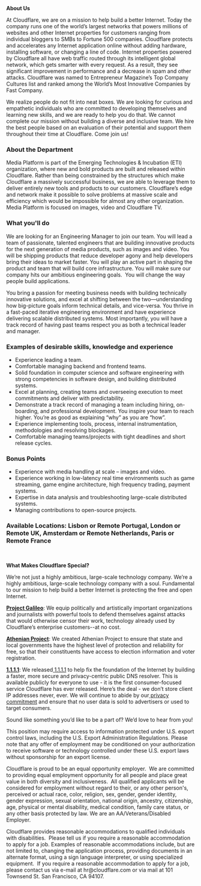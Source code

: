 <div class="content-intro">
	<div><strong>About Us</strong></div>
	<div>
		<p>At Cloudflare, we are on a mission to help build a better Internet. Today the company runs one of the world’s largest networks that powers millions of websites and other Internet properties for customers ranging from individual bloggers to SMBs to Fortune 500 companies. Cloudflare protects and accelerates any Internet application online without adding hardware, installing software, or changing a line of code. Internet properties powered by Cloudflare all have web traffic routed through its intelligent global network, which gets smarter with every request. As a result, they see significant improvement in performance and a decrease in spam and other attacks. Cloudflare was named to Entrepreneur Magazine’s Top Company Cultures list and ranked among the World’s Most Innovative Companies by Fast Company.&nbsp;</p>
		<p><span style="font-weight: 400;">We realize people do not fit into neat boxes. We are looking for curious and empathetic individuals who are committed to developing themselves and learning new skills, and we are ready to help you do that. We cannot complete our mission without building a diverse and inclusive team. We hire the best people based on an evaluation of their potential and support them throughout their time at Cloudflare. Come join us!&nbsp;</span></p>
	</div>
</div>
<h3><strong>About the Department</strong></h3>
<p>Media Platform is part of the Emerging Technologies &amp; Incubation (ETI) organization, where new and bold products are built and released within Cloudflare. Rather than being constrained by the structures which make Cloudflare a massively successful business, we are able to leverage them to deliver entirely new tools and products to our customers. Cloudflare’s edge and network make it possible to solve problems at massive scale and efficiency which would be impossible for almost any other organization. Media Platform is focused on images, video and Cloudflare TV.</p>
<h3><strong>What you'll do</strong></h3>
<p>We are looking for an Engineering Manager to join our team. You will lead a team of passionate, talented engineers that are building innovative products for the next generation of media products, such as images and video. You will be shipping products that reduce developer agony and help developers bring their ideas to market faster. You will play an active part in shaping the product and team that will build core infrastructure. You will make sure our company hits our ambitious engineering goals.&nbsp; You will change the way people build applications.</p>
<p>You bring a passion for meeting business needs with building technically innovative solutions, and excel at shifting between the two—understanding how big-picture goals inform technical details, and vice-versa. You thrive in a fast-paced iterative engineering environment and have experience delivering scalable distributed systems. Most importantly, you will have a track record of having past teams respect you as both a technical leader and manager.</p>
<h3><strong>Examples of desirable skills, knowledge and experience</strong></h3>
<ul>
	<li>Experience leading a team.</li>
	<li>Comfortable managing backend and frontend teams.</li>
	<li>Solid foundation in computer science and software engineering with strong competencies in software design, and building distributed systems.</li>
	<li>Excel at planning, creating teams and overseeing execution to meet commitments and deliver with predictability.</li>
	<li>Demonstrate a track record of managing a team including hiring, on-boarding, and professional development. You inspire your team to reach higher. You’re as good as explaining “why” as you are “how”.</li>
	<li>Experience implementing tools, process, internal instrumentation, methodologies and resolving blockages.</li>
	<li>Comfortable managing teams/projects with tight deadlines and short release cycles.</li>
</ul>
<h3><strong>Bonus Points</strong></h3>
<ul>
	<li>Experience with media handling at scale – images and video.</li>
	<li>Experience working in low-latency real time environments such as game streaming, game engine architecture, high frequency trading, payment systems.</li>
	<li>Expertise in data analysis and troubleshooting large-scale distributed systems.</li>
	<li>Managing contributions to open-source projects.</li>
</ul>
<h3><strong>Available Locations:&nbsp;</strong>Lisbon or Remote Portugal, London or Remote UK, Amsterdam or Remote Netherlands, Paris or Remote France</h3>
<p>&nbsp;</p>
<div class="content-conclusion">
	<p><strong>What Makes Cloudflare Special?</strong></p>
	<p><span style="font-weight: 400;">We’re not just a highly ambitious, large-scale technology company. We’re a highly ambitious, large-scale technology company with a soul. Fundamental to our mission to help build a better Internet is protecting the free and open Internet.</span></p>
	<p><a href="https://blog.cloudflare.com/protecting-free-expression-online/"><strong>Project Galileo</strong></a><span style="font-weight: 400;">: We equip politically and artistically important organizations and journalists with powerful tools to defend themselves against attacks that would otherwise censor their work, technology already used by Cloudflare’s enterprise customers--at no cost.</span></p>
	<p><strong><a href="https://www.cloudflare.com/athenian/">Athenian Project</a></strong><span style="font-weight: 400;">: We created Athenian Project to ensure that state and local governments have the highest level of protection and reliability for free, so that their constituents have access to election information and voter registration.</span></p>
	<p><a href="https://1.1.1.1/"><strong>1.1.1.1</strong></a><span style="font-weight: 400;">: We released</span><a href="https://1.1.1.1/"> <span style="font-weight: 400;">1.1.1.1</span></a><span style="font-weight: 400;"> to help fix the foundation of the Internet by building a faster, more secure and privacy-centric public DNS resolver. This is available publicly for everyone to use - it is the first consumer-focused service Cloudflare has ever released. Here’s the deal - we don’t store client IP addresses never, ever. We will continue to abide by our</span><a href="https://developers.cloudflare.com/1.1.1.1/privacy/public-dns-resolver"> privacy commitment</a><span style="font-weight: 400;"> and ensure that no user data is sold to advertisers or used to target consumers.</span></p>
	<p><span style="font-weight: 400;">Sound like something you’d like to be a part of? We’d love to hear from you!</span></p>
	<p><span style="font-weight: 400;">This position may require access to information protected under U.S. export control laws, including the U.S. Export Administration Regulations. Please note that any offer of employment may be conditioned on your authorization to receive software or technology controlled under these U.S. export laws without sponsorship for an export license.</span></p>
	<p><span style="font-weight: 400;">Cloudflare is proud to be an equal opportunity employer. &nbsp;We are committed to providing equal employment opportunity for all people and place great value in both diversity and inclusiveness. &nbsp;All qualified applicants will be considered for employment without regard to their, or any other person's, perceived or actual</span> <span style="font-weight: 400;">race, color, religion, sex, gender, gender identity, gender expression, sexual orientation, national origin, ancestry, citizenship, age, physical or mental disability, medical condition, family care status, or any other basis protected by law. </span><span style="font-weight: 400;">We are an AA/Veterans/Disabled Employer.</span></p>
	<p><span style="font-weight: 400;">Cloudflare provides reasonable accommodations to qualified individuals with disabilities. &nbsp;Please tell us if you require a reasonable accommodation to apply for a job. Examples of reasonable accommodations include, but are not limited to, changing the application process, providing documents in an alternate format, using a sign language interpreter, or using specialized equipment. &nbsp;If you require a reasonable accommodation to apply for a job, please contact us via e-mail at </span><span style="font-weight: 400;">hr@cloudflare.com</span><span style="font-weight: 400;"> or via mail at 101 Townsend St. San Francisco, CA 94107.</span></p>
</div>